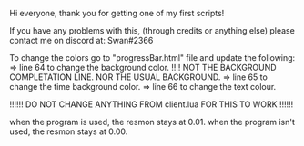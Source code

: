 

Hi everyone, thank you for getting one of my first scripts!

If you have any problems with this, (through credits or anything else) please contact me on discord at: Swan#2366

To change the colors go to "progressBar.html" file and update the following:
=> line 64 to change the background color. !!!! NOT THE BACKGROUND COMPLETATION LINE. NOR THE USUAL BACKGROUND.
=> line 65 to change the time background color.
=> line 66 to change the text colour.

!!!!!! DO NOT CHANGE ANYTHING FROM client.lua FOR THIS TO WORK !!!!!!

when the program is used, the resmon stays at 0.01.
when the program isn't used, the resmon stays at 0.00.


